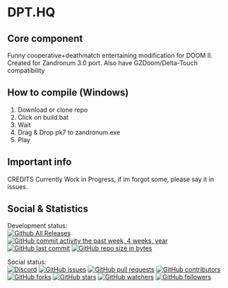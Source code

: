 # DPT.HQ

## Core component

Funny cooperative+deathmatch entertaining modification for DOOM II. Created for Zandronum 3.0 port.
Also have GZDoom/Delta-Touch compatibility

## How to compile (Windows)

1. Download or clone repo
2. Click on build.bat
3. Wait
4. Drag & Drop pk7 to zandronum.exe
5. Play

## Important info

CREDITS Currently Work in Progress, if im forgot some, please say it in issues.

## Social & Statistics

Development status:  
[![Github All Releases](https://img.shields.io/github/downloads/dpteam/dpt-hq-core/total.svg?style=for-the-badge)](https://github.com/dpteam/dpt-hq-core/releases)
[![GitHub commit activity the past week, 4 weeks, year](https://img.shields.io/github/commit-activity/y/dpteam/dpt-hq-core.svg?style=for-the-badge)](https://github.com/dpteam/dpt-hq-core/commits/master)
[![GitHub last commit](https://img.shields.io/github/last-commit/dpteam/dpt-hq-core.svg?style=for-the-badge)](https://github.com/dpteam/dpt-hq-core/commits/master)
[![GitHub repo size in bytes](https://img.shields.io/github/repo-size/dpteam/dpt-hq-core.svg?style=for-the-badge)](https://github.com/dpteam/dpt-hq-core)

Social status:  
[![Discord](https://img.shields.io/discord/188620980426375168.svg?style=for-the-badge)](http://discord.me/dpt)
[![GitHub issues](https://img.shields.io/github/issues/dpteam/dpt-hq-core.svg?style=for-the-badge)](https://github.com/dpteam/dpt-hq-core/issues)
[![GitHub pull requests](https://img.shields.io/github/issues-pr/dpteam/dpt-hq-core.svg?style=for-the-badge)](https://github.com/dpteam/dpt-hq-core/pulls)
[![GitHub contributors](https://img.shields.io/github/contributors/dpteam/dpt-hq-core.svg?style=for-the-badge)](https://github.com/dpteam/dpt-hq-core/graphs/contributors)  
[![GitHub forks](https://img.shields.io/github/forks/dpteam/dpt-hq-cor.svg?style=social&label=Fork&style=for-the-badge)](https://github.com/dpteam/dpt-hq-core/network/members)
[![GitHub stars](https://img.shields.io/github/stars/dpteam/dpt-hq-core.svg?style=social&label=Stars&style=for-the-badge)](https://github.com/dpteam/dpt-hq-core/stargazers)
[![GitHub watchers](https://img.shields.io/github/watchers/dpteam/dpt-hq-core.svg?style=social&label=Watch&style=for-the-badge)](https://github.com/dpteam/dpt-hq-core/watchers) 
[![GitHub followers](https://img.shields.io/github/followers/dpteam.svg?style=social&label=Follow&style=for-the-badge)](https://github.com/dpteam)